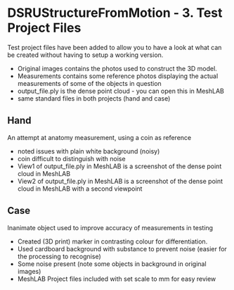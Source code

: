 # DSRUStructureFromMotion - 3. Test Project Files

Test project files have been added to allow you to have a look at what can be created without having to setup a working version.
* Original images contains the photos used to construct the 3D model.
* Measurements contains some reference photos displaying the actual measurements of some of the objects in question
* output_file.ply is the dense point cloud - you can open this in MeshLAB
* same standard files in both projects (hand and case)

## Hand
An attempt at anatomy measurement, using a coin as reference
* noted issues with plain white background (noisy)
* coin difficult to distinguish with noise
* View1 of output_file.ply in MeshLAB is a screenshot of the dense point cloud in MeshLAB
* View2 of output_file.ply in MeshLAB is a screenshot of the dense point cloud in MeshLAB with a second viewpoint


## Case
Inanimate object used to improve accuracy of measurements in testing
* Created (3D print) marker in contrasting colour for differentiation.
* Used cardboard background with substance to prevent noise (easier for the processing to recognise)
* Some noise present (note some objects in background in original images)
* MeshLAB Project files included with set scale to mm for easy review
